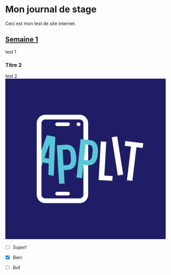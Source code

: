 # Mon journal de stage

Ceci est mon test de site internet. 

## [Semaine 1](semaine_01.md) 
test 1

### Titre 2
test 2 
![Book logo](/image/logo_light_1024x1024.png)



- [ ] Super!   
- [x] Bien   
- [ ] Bof   


